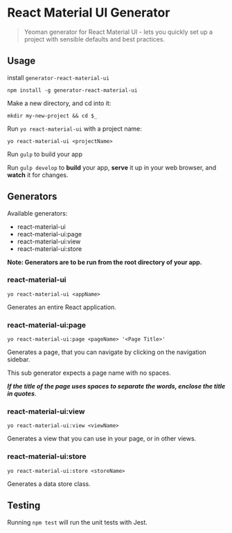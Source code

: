 # React Material UI Generator

> Yeoman generator for React Material UI - lets you quickly set up a project with sensible defaults and best practices.

## Usage

install `generator-react-material-ui`

```shell
npm install -g generator-react-material-ui
```

Make a new directory, and cd into it:

```shell
mkdir my-new-project && cd $_
```

Run `yo react-material-ui` with a project name:

```shell
yo react-material-ui <projectName>
```

Run `gulp` to build your app

Run `gulp develop` to **build** your app, **serve** it up in your web browser, and **watch** it for changes.

## Generators

Available generators:

- react-material-ui
- react-material-ui:page
- react-material-ui:view
- react-material-ui:store

**Note: Generators are to be run from the root directory of your app.**

### react-material-ui

```shell
yo react-material-ui <appName>
```
Generates an entire React application.

### react-material-ui:page

```shell
yo react-material-ui:page <pageName> '<Page Title>'
```

Generates a page, that you can navigate by clicking on the navigation sidebar.

This sub generator expects a page name with no spaces. 

***If the title of the page uses spaces to separate the words, enclose the title in quotes***.

### react-material-ui:view

```shell
yo react-material-ui:view <viewName>
```

Generates a view that you can use in your page, or in other views.

### react-material-ui:store

```shell
yo react-material-ui:store <storeName>
```
Generates a data store class.

## Testing

Running `npm test` will run the unit tests with Jest.
